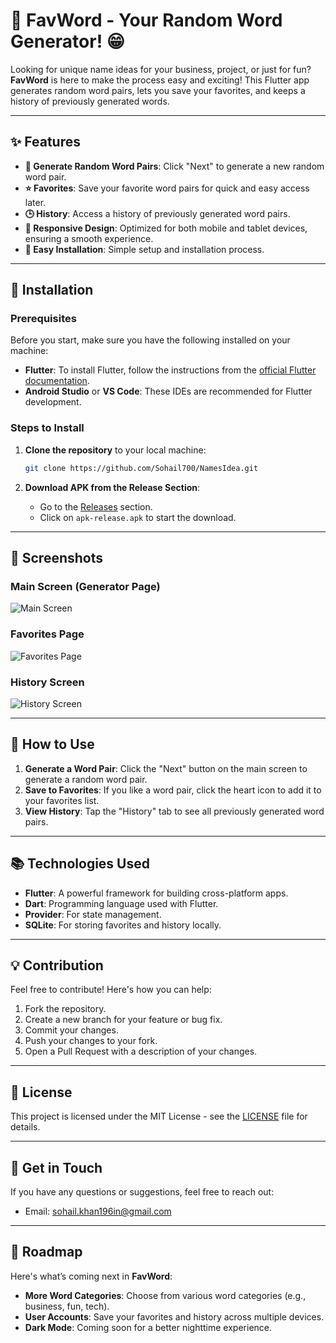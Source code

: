 # 🎉 FavWord - Your Random Word Generator! 😁

Looking for unique name ideas for your business, project, or just for fun? **FavWord** is here to make the process easy and exciting! This Flutter app generates random word pairs, lets you save your favorites, and keeps a history of previously generated words.

---

## ✨ Features

- **🔄 Generate Random Word Pairs**: Click "Next" to generate a new random word pair.
- **⭐ Favorites**: Save your favorite word pairs for quick and easy access later.
- **🕒 History**: Access a history of previously generated word pairs.
- **📱 Responsive Design**: Optimized for both mobile and tablet devices, ensuring a smooth experience.
- **💾 Easy Installation**: Simple setup and installation process.

---

## 🚀 Installation

### Prerequisites

Before you start, make sure you have the following installed on your machine:

- **Flutter**: To install Flutter, follow the instructions from the [official Flutter documentation](https://flutter.dev/docs/get-started/install).
- **Android Studio** or **VS Code**: These IDEs are recommended for Flutter development.

### Steps to Install

1. **Clone the repository** to your local machine:
    ```bash
    git clone https://github.com/Sohail700/NamesIdea.git
    ```

2. **Download APK from the Release Section**:
    - Go to the [Releases](https://github.com/Sohail700/NamesIdea/releases) section.
    - Click on `apk-release.apk` to start the download.

---

## 📸 Screenshots

### Main Screen (Generator Page)

![Main Screen](https://github.com/user-attachments/assets/3c8c4243-3a6f-4a4f-bd7c-b6c955b04e3a)

### Favorites Page

![Favorites Page](https://github.com/user-attachments/assets/120cdb27-4e7c-40c6-a719-91964994b7c6)

### History Screen

![History Screen](https://github.com/user-attachments/assets/ac31cdaa-6450-4535-bdc4-8f4a0c9f78fb)

---

## 📑 How to Use

1. **Generate a Word Pair**: Click the "Next" button on the main screen to generate a random word pair.
2. **Save to Favorites**: If you like a word pair, click the heart icon to add it to your favorites list.
3. **View History**: Tap the "History" tab to see all previously generated word pairs.

---

## 📚 Technologies Used

- **Flutter**: A powerful framework for building cross-platform apps.
- **Dart**: Programming language used with Flutter.
- **Provider**: For state management.
- **SQLite**: For storing favorites and history locally.

---

## 💡 Contribution

Feel free to contribute! Here's how you can help:

1. Fork the repository.
2. Create a new branch for your feature or bug fix.
3. Commit your changes.
4. Push your changes to your fork.
5. Open a Pull Request with a description of your changes.

---

## 📜 License

This project is licensed under the MIT License - see the [LICENSE](LICENSE) file for details.

---

## 📱 Get in Touch

If you have any questions or suggestions, feel free to reach out:
- Email: sohail.khan196in@gmail.com

---

## 🚧 Roadmap

Here's what’s coming next in **FavWord**:

- **More Word Categories**: Choose from various word categories (e.g., business, fun, tech).
- **User Accounts**: Save your favorites and history across multiple devices.
- **Dark Mode**: Coming soon for a better nighttime experience.
